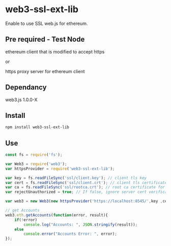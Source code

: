 # web3-ssl-ext-lib
Enable to use SSL web.js for ethereum.

## Pre required - Test Node
ethereum client that is modified to accept https 

or

https proxy server for ethereum client

## Dependancy
web3.js 1.0.0-X 

## Install 
```bash
npm install web3-ssl-ext-lib
```

## Use
```javascript
const fs = require('fs');

var Web3 = require('web3');
var httpsProvider = require('web3-ssl-ext-lib');

var key = fs.readFileSync('ssl/client.key'); // client tls key
var cert = fs.readFileSync('ssl/client.crt'); // client tls certificate
var ca = fs.readFileSync('ssl/rootca.crt'); // root ca certificate for server tls authentication
var rejectUnauthorized = true; // If false, ignore server cert verification 

var web3 = new Web3(new httpsProvider('https://localhost:8545/',key ,cert, ca, rejectUnauthorized));

// get Accounts
web3.eth.getAccounts(function(error, result){
    if(!error)
        console.log("Accounts: ", JSON.stringify(result));
    else
        console.error("Accounts Error: ", error);
});
```

